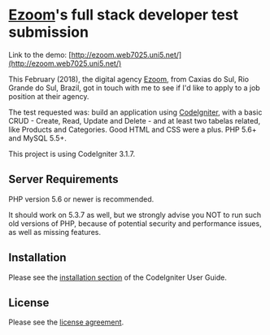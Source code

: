 # [Ezoom](http://www.grupoezoom.com.br/ezoom/)'s full stack developer test submission

Link to the demo: [http://ezoom.web7025.uni5.net/](http://ezoom.web7025.uni5.net/)

This February (2018), the digital agency [Ezoom](http://www.grupoezoom.com.br/ezoom/), from Caxias do Sul, Rio Grande do Sul, Brazil, got in touch with me to see if I'd like to apply to a job position at their agency.

The test requested was: build an application using [CodeIgniter](http://codeigniter.com), with a basic CRUD - Create, Read, Update and Delete - and at least two tabelas related, like Products and Categories. Good HTML and CSS were a plus. PHP 5.6+ and MySQL 5.5+.

This project is using CodeIgniter 3.1.7.

## Server Requirements

PHP version 5.6 or newer is recommended.

It should work on 5.3.7 as well, but we strongly advise you NOT to run
such old versions of PHP, because of potential security and performance
issues, as well as missing features.

## Installation

Please see the [installation section](https://codeigniter.com/user_guide/installation/index.html) of the CodeIgniter User Guide.

## License

Please see the [license agreement](https://github.com/bcit-ci/CodeIgniter/blob/develop/user_guide_src/source/license.rst).
